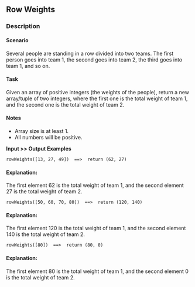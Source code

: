 ## Row Weights

### Description

#### Scenario
Several people are standing in a row divided into two teams.
The first person goes into team 1, the second goes into team 2, the third goes into team 1, and so on.

#### Task
Given an array of positive integers (the weights of the people), return a new array/tuple of two integers, where the first one is the total weight of team 1, and the second one is the total weight of team 2.

#### Notes
* Array size is at least 1.
* All numbers will be positive.

**Input >> Output Examples**

`rowWeights([13, 27, 49])  ==>  return (62, 27)`

#### Explanation:
The first element 62 is the total weight of team 1, and the second element 27 is the total weight of team 2.

`rowWeights([50, 60, 70, 80])  ==>  return (120, 140)`

#### Explanation:
The first element 120 is the total weight of team 1, and the second element 140 is the total weight of team 2.

`rowWeights([80])  ==>  return (80, 0)`

#### Explanation:
The first element 80 is the total weight of team 1, and the second element 0 is the total weight of team 2.